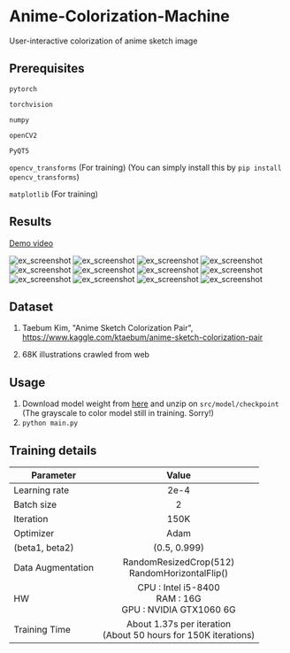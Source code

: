 # Anime-Colorization-Machine

User-interactive colorization of anime sketch image

Prerequisites
------

  `pytorch`
  
  `torchvision`
  
  `numpy`
  
  `openCV2`
  
  `PyQT5`
  
  `opencv_transforms` (For training) (You can simply install this by `pip install opencv_transforms`)
  
  `matplotlib` (For training)
  
Results
-----
[Demo video](https://youtu.be/r9HG7dkug4k)


  ![ex_screenshot](./example/7_1.PNG)
  ![ex_screenshot](./example/7_2.PNG)
  ![ex_screenshot](./example/7_3.PNG)
  ![ex_screenshot](./example/8_1.png)
  ![ex_screenshot](./example/8_2.png)
  ![ex_screenshot](./example/8_3.png)
  ![ex_screenshot](./example/10_1.png)
  ![ex_screenshot](./example/10_2.png)
  ![ex_screenshot](./example/10_3.png)
  ![ex_screenshot](./example/11_1.png)
  ![ex_screenshot](./example/11_2.png)
  ![ex_screenshot](./example/11_3.png)  
  
Dataset
------

  1. Taebum Kim, "Anime Sketch Colorization Pair", https://www.kaggle.com/ktaebum/anime-sketch-colorization-pair
  
  2. 68K illustrations crawled from web
  
    
Usage
------

  1. Download model weight from [here](https://drive.google.com/file/d/1ihPLm4mhQYYgSzUdP5-2bfLr0_mhL_ie/view?usp=sharing) and unzip on `src/model/checkpoint`
     (The grayscale to color model still in training. Sorry!)
  2. `python main.py`
  
Training details
------

| <center>Parameter</center> | <center>Value</center> |
|:--------|:--------:|
| Learning rate | 2e-4 | 
| Batch size | 2 | 
| Iteration | 150K | 
| Optimizer | Adam |
| (beta1, beta2) | (0.5, 0.999) |
| Data Augmentation | RandomResizedCrop(512)<br>RandomHorizontalFlip() |
| HW | CPU : Intel i5-8400<br>RAM : 16G<br>GPU : NVIDIA GTX1060 6G |
| Training Time | About 1.37s per iteration<br>(About 50 hours for 150K iterations) |
